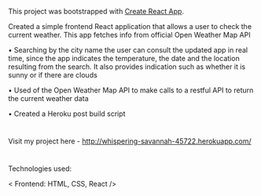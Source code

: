 This project was bootstrapped with [Create React App](https://github.com/facebook/create-react-app).

Created a simple frontend React application that allows a user to check the current weather. This app fetches info from official Open Weather Map API

•	Searching by the city name the user can consult the updated app in real time, since the app indicates the temperature, the date and the location resulting from the search. It also provides indication such as whether it is sunny or if there are clouds

•	Used of the Open Weather Map API to make calls to a restful API to return the current weather data

•	Created a Heroku post build script
#
Visit my project here - http://whispering-savannah-45722.herokuapp.com/
#
Technologies used:

< Frontend: HTML, CSS, React />
